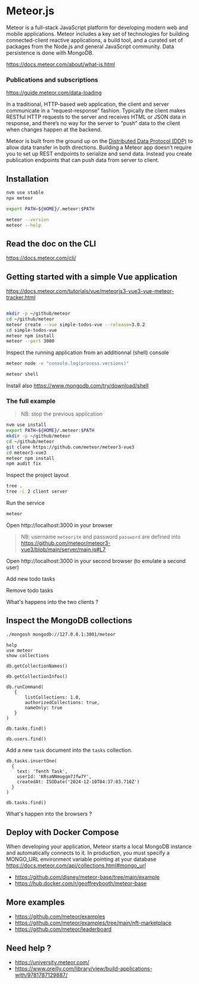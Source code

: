 # Meteor.js

Meteor is a full-stack JavaScript platform for developing modern web and mobile applications. Meteor includes a key set of technologies for building connected-client reactive applications, a build tool, and a curated set of packages from the Node.js and general JavaScript community. Data persistence is done with MongoDB.

https://docs.meteor.com/about/what-is.html

### Publications and subscriptions

https://guide.meteor.com/data-loading

In a traditional, HTTP-based web application, the client and server communicate in a “request-response” fashion. Typically the client makes RESTful HTTP requests to the server and receives HTML or JSON data in response, and there’s no way for the server to “push” data to the client when changes happen at the backend.

Meteor is built from the ground up on the [Distributed Data Protocol (DDP)](https://github.com/meteor/meteor/blob/devel/packages/ddp/DDP.md) to allow data transfer in both directions. Building a Meteor app doesn’t require you to set up REST endpoints to serialize and send data. Instead you create publication endpoints that can push data from server to client.

## Installation

```bash
nvm use stable
npx meteor

export PATH=${HOME}/.meteor:$PATH

meteor --version
meteor --help
```

## Read the doc on the CLI


https://docs.meteor.com/cli/

## Getting started with a simple Vue application

https://docs.meteor.com/tutorials/vue/meteorjs3-vue3-vue-meteor-tracker.html

```bash

mkdir -p ~/github/meteor
cd ~/github/meteor
meteor create --vue simple-todos-vue --release=3.0.2
cd simple-todos-vue
meteor npm install
meteor --port 3000
```


Inspect the running application from an additionnal (shell) console
```bash
meteor node -e "console.log(process.versions)"
```

```bash
meteor shell
```

Install also https://www.mongodb.com/try/download/shell



### The full example

> NB: stop the previous application

```bash
nvm use install
export PATH=${HOME}/.meteor:$PATH
mkdir -p ~/github/meteor
cd ~/github/meteor
git clone https://github.com/meteor/meteor3-vue3
cd meteor3-vue3
meteor npm install
npm audit fix
```

Inspect the project layout
```bash
tree .
tree -L 2 client server
```


Run the service
```bash
meteor
```

Open http://localhost:3000 in your browser

> NB: username `meteorite` and password `password` are defined into https://github.com/meteor/meteor3-vue3/blob/main/server/main.js#L7

Open http://localhost:3000 in your second browser (to emulate a second user)

Add new todo tasks

Remove todo tasks

What's happens into the two clients ?

## Inspect the MongoDB collections

```bash
./mongosh mongodb://127.0.0.1:3001/meteor
```

```
help
use meteor
show collections

db.getCollectionNames()

db.getCollectionInfos()

db.runCommand(
   {
       listCollections: 1.0,
       authorizedCollections: true,
       nameOnly: true
   }
)

db.tasks.find()

db.users.find()

```

Add a new `task` document  into the `tasks` collection.

```
db.tasks.insertOne(
  {
    text: 'Tenth Task',
    userId: 'KRsaNNmogqm7Jfw7Y',
    createdAt: ISODate('2024-12-10T04:37:03.710Z')
  }
)

db.tasks.find()
```

What's happen into the browsers ?

## Deploy with Docker Compose

When developing your application, Meteor starts a local MongoDB instance and automatically connects to it. In production, you must specify a MONGO_URL environment variable pointing at your database https://docs.meteor.com/api/collections.html#mongo_url

* https://github.com/disney/meteor-base/tree/main/example
* https://hub.docker.com/r/geoffreybooth/meteor-base

## More examples

* https://github.com/meteor/examples
* https://github.com/meteor/examples/tree/main/nft-marketplace
* https://github.com/meteor/leaderboard

## Need help ?

* https://university.meteor.com/
* https://www.oreilly.com/library/view/build-applications-with/9781787129887/